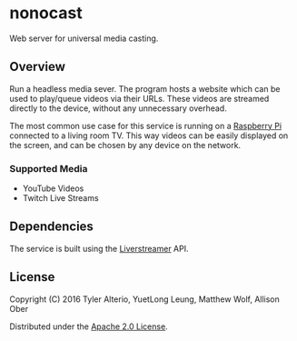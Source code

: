 # nonocast
Web server for universal media casting.

## Overview

Run a headless media sever.
The program hosts a website which can be used
to play/queue videos via their URLs.
These videos are streamed directly to the device,
without any unnecessary overhead.

The most common use case for this service is
running on a [Raspberry Pi](https://www.raspberrypi.org/) connected to a
living room TV. This way videos can be easily
displayed on the screen, and can be chosen by any
device on the network.

### Supported Media
- YouTube Videos
- Twitch Live Streams

## Dependencies

The service is built using the  [Liverstreamer](http://docs.livestreamer.io/) API.

## License

Copyright (C) 2016 Tyler Alterio, YuetLong Leung, Matthew Wolf, Allison Ober

Distributed under the [Apache 2.0 License](http://www.apache.org/licenses/LICENSE-2.0.html).
